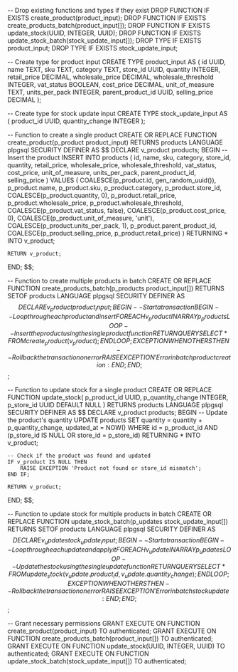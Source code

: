 -- Drop existing functions and types if they exist
DROP FUNCTION IF EXISTS create_product(product_input);
DROP FUNCTION IF EXISTS create_products_batch(product_input[]);
DROP FUNCTION IF EXISTS update_stock(UUID, INTEGER, UUID);
DROP FUNCTION IF EXISTS update_stock_batch(stock_update_input[]);
DROP TYPE IF EXISTS product_input;
DROP TYPE IF EXISTS stock_update_input;

-- Create type for product input
CREATE TYPE product_input AS (
    id UUID,
    name TEXT,
    sku TEXT,
    category TEXT,
    store_id UUID,
    quantity INTEGER,
    retail_price DECIMAL,
    wholesale_price DECIMAL,
    wholesale_threshold INTEGER,
    vat_status BOOLEAN,
    cost_price DECIMAL,
    unit_of_measure TEXT,
    units_per_pack INTEGER,
    parent_product_id UUID,
    selling_price DECIMAL
);

-- Create type for stock update input
CREATE TYPE stock_update_input AS (
    product_id UUID,
    quantity_change INTEGER
);

-- Function to create a single product
CREATE OR REPLACE FUNCTION create_product(p_product product_input)
RETURNS products
LANGUAGE plpgsql
SECURITY DEFINER
AS $$
DECLARE
    v_product products;
BEGIN
    -- Insert the product
    INSERT INTO products (
        id,
        name,
        sku,
        category,
        store_id,
        quantity,
        retail_price,
        wholesale_price,
        wholesale_threshold,
        vat_status,
        cost_price,
        unit_of_measure,
        units_per_pack,
        parent_product_id,
        selling_price
    ) VALUES (
        COALESCE(p_product.id, gen_random_uuid()),
        p_product.name,
        p_product.sku,
        p_product.category,
        p_product.store_id,
        COALESCE(p_product.quantity, 0),
        p_product.retail_price,
        p_product.wholesale_price,
        p_product.wholesale_threshold,
        COALESCE(p_product.vat_status, false),
        COALESCE(p_product.cost_price, 0),
        COALESCE(p_product.unit_of_measure, 'unit'),
        COALESCE(p_product.units_per_pack, 1),
        p_product.parent_product_id,
        COALESCE(p_product.selling_price, p_product.retail_price)
    )
    RETURNING * INTO v_product;

    RETURN v_product;
END;
$$;

-- Function to create multiple products in batch
CREATE OR REPLACE FUNCTION create_products_batch(p_products product_input[])
RETURNS SETOF products
LANGUAGE plpgsql
SECURITY DEFINER
AS $$
DECLARE
    v_product product_input;
BEGIN
    -- Start a transaction
    BEGIN
        -- Loop through each product and insert
        FOREACH v_product IN ARRAY p_products
        LOOP
            -- Insert the product using the single product function
            RETURN QUERY SELECT * FROM create_product(v_product);
        END LOOP;
    EXCEPTION
        WHEN OTHERS THEN
            -- Rollback the transaction on error
            RAISE EXCEPTION 'Error in batch product creation: %', SQLERRM;
    END;
END;
$$;

-- Function to update stock for a single product
CREATE OR REPLACE FUNCTION update_stock(
    p_product_id UUID,
    p_quantity_change INTEGER,
    p_store_id UUID DEFAULT NULL
)
RETURNS products
LANGUAGE plpgsql
SECURITY DEFINER
AS $$
DECLARE
    v_product products;
BEGIN
    -- Update the product's quantity
    UPDATE products
    SET 
        quantity = quantity + p_quantity_change,
        updated_at = NOW()
    WHERE 
        id = p_product_id
        AND (p_store_id IS NULL OR store_id = p_store_id)
    RETURNING * INTO v_product;

    -- Check if the product was found and updated
    IF v_product IS NULL THEN
        RAISE EXCEPTION 'Product not found or store_id mismatch';
    END IF;

    RETURN v_product;
END;
$$;

-- Function to update stock for multiple products in batch
CREATE OR REPLACE FUNCTION update_stock_batch(p_updates stock_update_input[])
RETURNS SETOF products
LANGUAGE plpgsql
SECURITY DEFINER
AS $$
DECLARE
    v_update stock_update_input;
BEGIN
    -- Start a transaction
    BEGIN
        -- Loop through each update and apply it
        FOREACH v_update IN ARRAY p_updates
        LOOP
            -- Update the stock using the single update function
            RETURN QUERY SELECT * FROM update_stock(
                v_update.product_id,
                v_update.quantity_change
            );
        END LOOP;
    EXCEPTION
        WHEN OTHERS THEN
            -- Rollback the transaction on error
            RAISE EXCEPTION 'Error in batch stock update: %', SQLERRM;
    END;
END;
$$;


-- Grant necessary permissions
GRANT EXECUTE ON FUNCTION create_product(product_input) TO authenticated;
GRANT EXECUTE ON FUNCTION create_products_batch(product_input[]) TO authenticated;
GRANT EXECUTE ON FUNCTION update_stock(UUID, INTEGER, UUID) TO authenticated;
GRANT EXECUTE ON FUNCTION update_stock_batch(stock_update_input[]) TO authenticated;